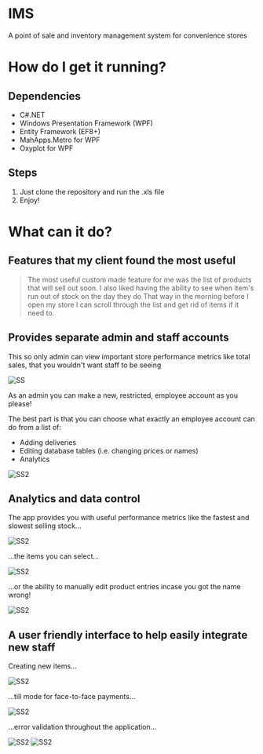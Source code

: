 # IMS

A point of sale and inventory management system for convenience stores

# How do I get it running?
## Dependencies
* C#.NET
* Windows Presentation Framework (WPF)
* Entity Framework (EF8+)
* MahApps.Metro for WPF
* Oxyplot for WPF

## Steps
1. Just clone the repository and run the .xls file
2. Enjoy!

# What can it do?
## Features that my client found the most useful

> The most useful custom made feature for me was the list of products that will sell out soon.
> I also liked having the ability to see when item's run out of stock on the day they do
> That way in the morning before I open my store I can scroll through the list and get rid of items
> if it need to.

## Provides separate admin and staff accounts
This so only admin can view important store performance metrics like total sales, that you wouldn't want staff to be seeing

![SS](/img/3.png)

As an admin you can make a new, restricted, employee account as you please!

The best part is that you can choose what exactly an employee account can do from a list of:
* Adding deliveries
* Editing database tables (i.e. changing prices or names)
* Analytics

![SS2](/img/4.png)

## Analytics and data control
The app provides you with useful performance metrics like the fastest and slowest selling stock...

![SS2](/img/1.png)

...the items you can select...

![SS2](/img/2.png)

...or the ability to manually edit product entries incase you got the name wrong!

![SS2](/img/5.png)

## A user friendly interface to help easily integrate new staff

Creating new items...

![SS2](/img/6.png)

...till mode for face-to-face payments...

![SS2](/img/7.png)

...error validation throughout the application...

![SS2](/img/8.png) ![SS2](/img/9.png)
